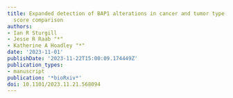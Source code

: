 ```yaml
---
title: Expanded detection of BAP1 alterations in cancer and tumor type-specific expression
  score comparison
authors:
- Ian R Sturgill
- Jesse R Raab "*"
- Katherine A Hoadley "*"
date: '2023-11-01'
publishDate: '2023-11-22T15:00:09.174449Z'
publication_types:
- manuscript
publication: '*bioRxiv*'
doi: 10.1101/2023.11.21.568094
---
```

